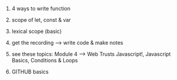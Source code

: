 1. 4 ways to write function
2. scope of let, const & var
3. lexical scope (basic)


4. get the recording --> write code & make notes
5. see these topics:
    Module 4 --> Web Trusts Javascript!, Javascript Basics, Conditions & Loops

6. GITHUB basics 
